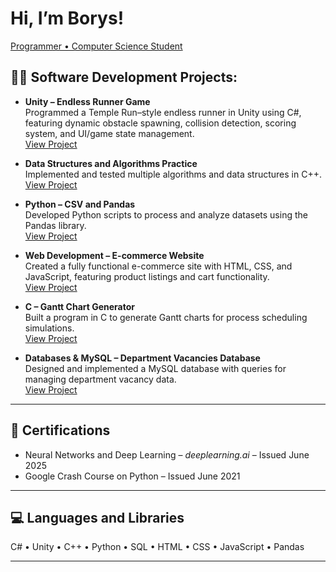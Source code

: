 # Hi, I’m Borys!
[Programmer • Computer Science Student](https://www.linkedin.com/in/borys-railean/)

## 👨‍💻 Software Development Projects:

- **Unity – Endless Runner Game**  
  Programmed a Temple Run–style endless runner in Unity using C#, featuring dynamic obstacle spawning, collision detection, scoring system, and UI/game state management.  
  [View Project](https://github.com/yourusername/unity-endless-runner)

- **Data Structures and Algorithms Practice**  
  Implemented and tested multiple algorithms and data structures in C++.  
  [View Project](https://github.com/yourusername/data-structures-algorithms)

- **Python – CSV and Pandas**  
  Developed Python scripts to process and analyze datasets using the Pandas library.  
  [View Project](https://github.com/yourusername/python-csv-pandas)

- **Web Development – E-commerce Website**  
  Created a fully functional e-commerce site with HTML, CSS, and JavaScript, featuring product listings and cart functionality.  
  [View Project](https://github.com/yourusername/ecommerce-website)

- **C – Gantt Chart Generator**  
  Built a program in C to generate Gantt charts for process scheduling simulations.  
  [View Project](https://github.com/yourusername/gantt-chart)

- **Databases & MySQL – Department Vacancies Database**  
  Designed and implemented a MySQL database with queries for managing department vacancy data.  
  [View Project](https://github.com/yourusername/department-vacancies)

---

## 📜 Certifications
- Neural Networks and Deep Learning – *deeplearning.ai* – Issued June 2025  
- Google Crash Course on Python – Issued June 2021  

---

## 💻 Languages and Libraries
C# • Unity • C++ • Python • SQL • HTML • CSS • JavaScript • Pandas

---
